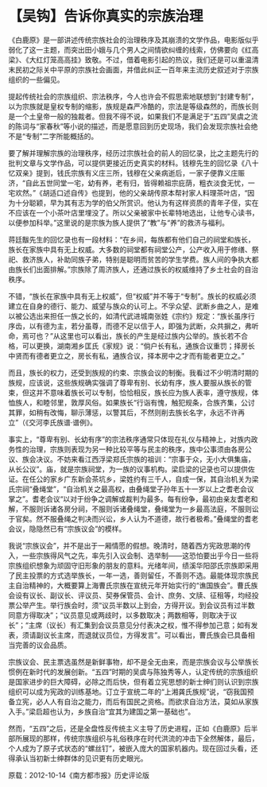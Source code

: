 # 【吴钩】告诉你真实的宗族治理


《白鹿原》是一部讲述传统宗族社会的治理秩序及其崩溃的文学作品，电影版似乎弱化了这一主题，而突出田小娥与几个男人之间情欲纠缠的线索，仿佛要向《红高梁》、《大红灯笼高高挂》致敬。不过，借着电影引起的热议，我们还是可以重温清末民初之际关中平原的宗族社会画面，并借此纠正一百年来主流历史叙述对于宗族组织的一些偏见。


提起传统社会的宗族组织、宗法秩序，今人也许会不假思索地联想到“封建专制”，以为宗族就是皇权专制的缩影，族规是森严冷酷的，宗法是等级森然的，而族长则是一个土皇帝一般的独裁者。但我不得不说，如果我们不是满足于“五四”吴虞之流的陈词与“家春秋”等小说的描述，而是愿意回到历史现场，我们会发现宗族社会绝不是“专制”二字所能概括的。


要了解并理解宗族的治理秩序，经历过宗族社会的前人的回忆录，比之主题先行的批判文章与文学作品，可以提供更接近历史真实的材料。钱穆先生的回忆录《八十忆双亲》提到，钱氏宗族有义庄三所，钱穆在父亲病逝后，一家子便靠义庄赈济，“自此五世同堂一宅，幼有养，老有归，皆得赖祖宗庇荫，粗衣淡食无忧，一宅欢然。”《胡适口述自传》也提到，他的父亲胡传原本帮衬家人料理茶叶店，“因为十分聪颖，早为其有志为学的伯父所赏识。他认为有这样资质的青年子侄，实在不应该在一个小茶叶店里埋没了。所以父亲被家中长辈特地选出，让他专心读书，以便参加科举。”这里说的是宗族为族人提供了“教”与“养”的救济与福利。


蒋廷黻先生的回忆录也有一段材料：“在乡间，每族都有他们自己的祠堂和族长，族长在家族中具有无上权威。大多数的祠堂都有祠堂公产，公产收入用于修缮、祭祀、救济族人，补助同族子弟，特别是聪明而贫苦的学生学费。族人间的争执大都由族长们出面排解。”宗族除了周济族人，还通过族长的权威维持了乡土社会的自治秩序。


不错，“族长在家族中具有无上权威”，但“权威”并不等于“专制”。族长的权威必须建立在自身的德行、能力、威望与族众的认可上。不孚众望、武断乡曲之人，是难以被公选出来担任一族之长的，如清代武进城南张姓《宗约》规定：“族长虽序行序齿，以有德为主，若分虽尊，而德不足以信于人，即强为武断，众共摒之，弗听命，焉可也？”从这里也可以看出，族长的产生是经过族内公举的。族长若不合格，可以更换，湖南湘乡匡氏《家规》说：“倘户长有私，通族合议重罚；择房长中贤而有德者更立之，房长有私，通族合议，择本房中之才而有能者更立之。”


而且，族长的权力，还受到族规的约束、宗族会议的制衡。我看过不少明清时期的族规，应该说，这些族规确实强调了尊卑有别、长幼有序，族人要服从族长的管束，但这并不意味着族长可以专制，恰恰相反，族长应为族人表率，遵守族规，体恤族人，和睦邻里，敦厚风俗。如果族长“行诣有愧，触犯规条，合族齐集，公讨其罪，如稍有改悔，聊示薄惩，以警其后，不然则削去族长名字，永远不许再立”（《交河李氏族谱·谱例》。


事实上，“尊卑有别、长幼有序”的宗法秩序通常只体现在礼仪与精神上，对族内政务性的治理，宗族则表现为另一种比较平等与民主的秩序，族中公事须由各房公议、族会决议。不妨来看江西浮梁郑氏宗族的祖训：“宗事于众，无小大俱集庙，从长公议”。庙，就是宗族祠堂，为一族的议事机构。梁启梁的记录也可以提供佐证。在任公的家乡广东新会茶坑乡，梁姓约有三千人，自成一保，其自治机关为梁氏宗祠“叠绳堂”，“自治机关之最高权，由叠绳堂子孙年五十一岁以上之耆老会议掌之”。耆老会议“以对于纷争之调解或裁判为最多。每有纷争，最初由亲友耆老和解，不服则诉诸各房分祠，不服则诉诸叠绳堂，叠绳堂为一乡最高法庭，不服则讼于官矣。然不服叠绳之判决而兴讼，乡人认为不道德，故行者极希。”叠绳堂的耆老会议，隐隐然已有“宗族议会”的模样。


我说“宗族议会”，并不是出于一厢情愿的假想。晚清时，随着西方宪政思潮的传入，一些宗族得风气之先，率先引入议会制、选举制——这恐怕要出乎今日一些将宗族组织想象为顽固守旧形象的朋友的意料。光绪年间，绩溪华阳邵氏宗族即采用了民主投票的方式选举族长，一年一选，善则留任，不善则不选。最能体现宗族民主自治精神的，大概要算上海曹氏宗族在宣统元年开始实行的“谯国族会”。曹氏族会设有议长、副议长、评议员、契券保管员、会计、庶务、文牍、征租等，均经投票公举产生。举行族会时，须“议员半数以上到会，方得开议。到会议员有过半数同意方得取决”；“议员意见或两歧时，以多数取决；两数相等，则取决于议长”；“主席（议长）有汇集到会议员意见分付表决之权，惟不得参加己意；如有发表，须请副议长主席，而退就议员位，方得发言”。可以看出，曹氏族会已具备相当完善的议会品质。


宗族议会、民主票选虽然是新鲜事物，却不是全无由来，而是宗族会议与公举族长惯例在新时代的发展创新。“五四”时期的吴虞与陈独秀等人，认定传统的宗族组织是国家进步的巨大障碍，必除之而后快，但有着立宪思想的新士绅们则认识到宗族组织可以成为宪政的训练基地。订立于宣统二年的“上湘龚氏族规”说，“窃我国预备立宪，必人人有自治之能力，而后有国民之资格。而欲求自治方法，莫如从家族入手。”梁启超也认为，乡族自治“宜其为建国之第一基础也”。


然而，“五四”之后，还是全盘性反传统主义主导了历史进程，正如《白鹿原》后半部所展现的那样，传统宗族组织与礼俗秩序在时代洪流的冲击下全然解体，最后，个人成为了原子式状态的“螺丝钉”，被嵌入庞大的国家机器内。现在回过头看，还得承认当初新士绅群体的见识更有历史眼光。


原载：2012-10-14《南方都市报》历史评论版 










